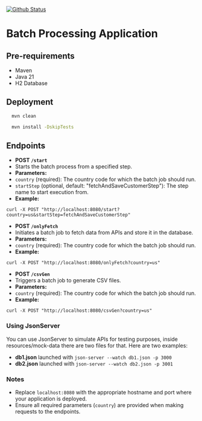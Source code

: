 [![Github Status][github-shield]][github-url]

# Batch Processing Application

## Pre-requirements

+ Maven
+ Java 21
+ H2 Database

## Deployment

```bash
  mvn clean
```
```bash
  mvn install -DskipTests
```

## Endpoints

- **POST `/start`**
- Starts the batch process from a specified step.
- **Parameters:**
- `country` (required): The country code for which the batch job should run.
- `startStep` (optional, default: "fetchAndSaveCustomerStep"): The step name to start execution from.
- **Example:**
 ```
 curl -X POST "http://localhost:8080/start?country=us&startStep=fetchAndSaveCustomerStep"
 ```

- **POST `/onlyFetch`**
- Initiates a batch job to fetch data from APIs and store it in the database.
- **Parameters:**
- `country` (required): The country code for which the batch job should run.
- **Example:**
 ```
 curl -X POST "http://localhost:8080/onlyFetch?country=us"
 ```

- **POST `/csvGen`**
- Triggers a batch job to generate CSV files.
- **Parameters:**
- `country` (required): The country code for which the batch job should run.
- **Example:**
 ```
 curl -X POST "http://localhost:8080/csvGen?country=us"
 ```

### Using JsonServer

You can use JsonServer to simulate APIs for testing purposes, inside resources/mock-data there are two files for that. Here are two examples:

- **db1.json** launched with `json-server --watch db1.json -p 3000`
- **db2.json** launched with `json-server --watch db2.json -p 3001`

### Notes

- Replace `localhost:8080` with the appropriate hostname and port where your application is deployed.
- Ensure all required parameters (`country`) are provided when making requests to the endpoints.


[github-shield]: https://img.shields.io/badge/GitHub-trashfacu-blue?logo=github&style=flat
[github-url]: https://github.com/trashfacu/RantMyGameAPI